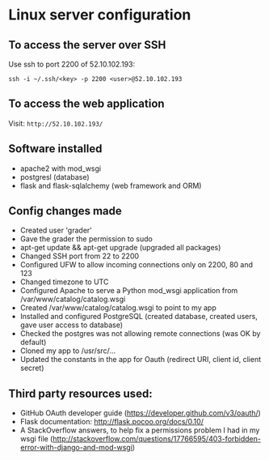# Linux server configuration

## To access the server over SSH
Use ssh to port 2200 of 52.10.102.193:
```
ssh -i ~/.ssh/<key> -p 2200 <user>@52.10.102.193
```

## To access the web application
Visit: `http://52.10.102.193/`

## Software installed
* apache2 with mod_wsgi
* postgresl (database)
* flask and flask-sqlalchemy (web framework and ORM)

## Config changes made
* Created user 'grader'
* Gave the grader the permission to sudo
* apt-get update && apt-get upgrade (upgraded all packages)
* Changed SSH port from 22 to 2200
* Configured UFW to allow incoming connections only on 2200, 80 and 123
* Changed timezone to UTC
* Configured Apache to serve a Python mod_wsgi application from /var/www/catalog/catalog.wsgi
* Created /var/www/catalog/catalog.wsgi to point to my app
* Installed and configured PostgreSQL (created database, created users, gave user access to database)
* Checked the postgres was not allowing remote connections (was OK by default)
* Cloned my app to /usr/src/...
* Updated the constants in the app for Oauth (redirect URI, client id, client secret)

## Third party resources used:
* GitHub OAuth developer guide (https://developer.github.com/v3/oauth/)
* Flask documentation: http://flask.pocoo.org/docs/0.10/
* A StackOverflow answers, to help fix a permissions problem I had in my wsgi file (http://stackoverflow.com/questions/17766595/403-forbidden-error-with-django-and-mod-wsgi)
